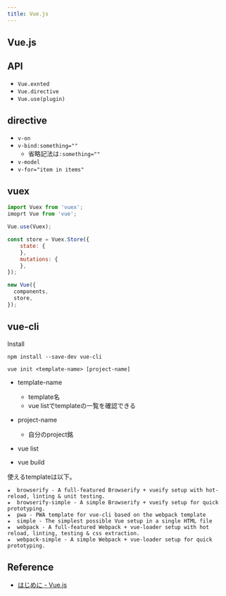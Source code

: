 ```yaml
---
title: Vue.js
---
```


## Vue.js

## API

* `Vue.exnted`
* `Vue.directive`
* `Vue.use(plugin)`

## directive

* `v-on`
* `v-bind:something=""`
    * 省略記法は`:something=""`
* `v-model`
* `v-for="item in items"`

## vuex

```javascript
import Vuex from 'vuex';
imoprt Vue from 'vue';

Vue.use(Vuex);

const store = Vuex.Store({
    state: {
    },
    mutations: {
    },
});

new Vue({
  components,
  store,
});
```


## vue-cli
Install

```
npm install --save-dev vue-cli
```

```
vue init <template-name> [project-name]
```

* template-name
    * template名
    * vue listでtemplateの一覧を確認できる
* project-name
    * 自分のproject銘

* vue list
* vue build

使えるtemplateは以下。

```
★  browserify - A full-featured Browserify + vueify setup with hot-reload, linting & unit testing.
★  browserify-simple - A simple Browserify + vueify setup for quick prototyping.
★  pwa - PWA template for vue-cli based on the webpack template
★  simple - The simplest possible Vue setup in a single HTML file
★  webpack - A full-featured Webpack + vue-loader setup with hot reload, linting, testing & css extraction.
★  webpack-simple - A simple Webpack + vue-loader setup for quick prototyping.
```

## Reference
* [はじめに - Vue.js](https://jp.vuejs.org/v2/guide/)
